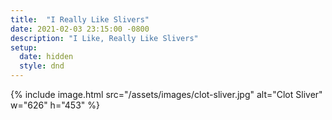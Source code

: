 ```yaml
---
title:  "I Really Like Slivers"
date: 2021-02-03 23:15:00 -0800
description: "I Like, Really Like Slivers"
setup:
  date: hidden
  style: dnd
---
```

{% include image.html src="/assets/images/clot-sliver.jpg" alt="Clot Sliver" w="626" h="453" %}
